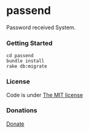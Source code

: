 passend
=======

Password received System.

### Getting Started

```shell
cd passend
bundle install
rake db:migrate
```

### License
Code is under [The MIT license](LICENSE.md)

### Donations
[Donate](https://gum.co/mXcR)
